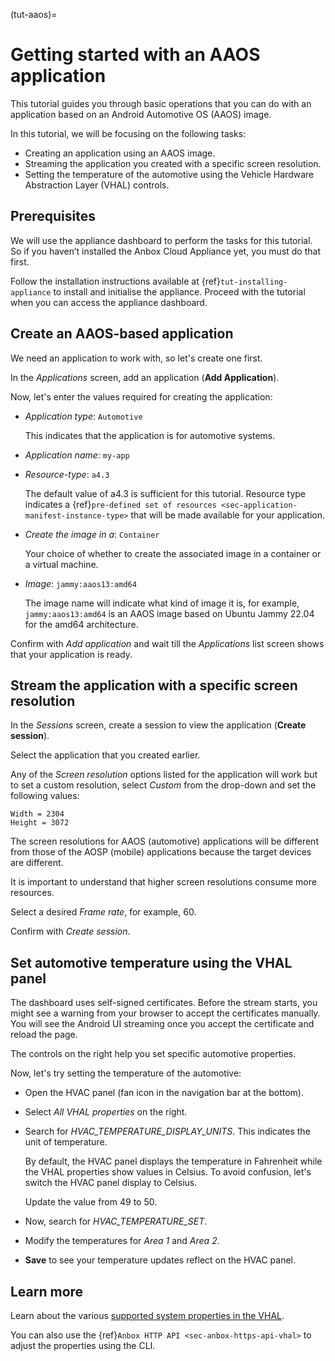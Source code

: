 (tut-aaos)=
# Getting started with an AAOS application

This tutorial guides you through basic operations that you can do with an application based on an Android Automotive OS (AAOS) image. 

In this tutorial, we will be focusing on the following tasks:
- Creating an application using an AAOS image.
- Streaming the application you created with a specific screen resolution.
- Setting the temperature of the automotive using the Vehicle Hardware Abstraction Layer (VHAL) controls.

## Prerequisites
We will use the appliance dashboard to perform the tasks for this tutorial. So if you haven’t installed the Anbox Cloud Appliance yet, you must do that first.

Follow the installation instructions available at {ref}`tut-installing-appliance` to install and initialise the appliance. Proceed with the tutorial when you can access the appliance dashboard.

## Create an AAOS-based application

We need an application to work with, so let's create one first.

In the *Applications* screen, add an application (**Add Application**).

Now, let's enter the values required for creating the application:
- *Application type*: `Automotive`

    This indicates that the application is for automotive systems.
- *Application name*: `my-app`
- *Resource-type*: `a4.3`

    The default value of a4.3 is sufficient for this tutorial. Resource type indicates a {ref}`pre-defined set of resources <sec-application-manifest-instance-type>` that will be made available for your application.
- *Create the image in a*: `Container`

    Your choice of whether to create the associated image in a container or a virtual machine.
- *Image*: `jammy:aaos13:amd64`

    The image name will indicate what kind of image it is, for example, `jammy:aaos13:amd64` is an AAOS image based on Ubuntu Jammy 22.04 for the amd64 architecture.

Confirm with *Add application* and wait till the *Applications* list screen shows that your application is ready.

## Stream the application with a specific screen resolution

In the *Sessions* screen, create a session to view the application (**Create session**).

Select the application that you created earlier.

Any of the *Screen resolution* options listed for the application will work but to set a custom resolution, select *Custom* from the drop-down and set the following values:
```
Width = 2304
Height = 3072
```
The screen resolutions for AAOS (automotive) applications will be different from those of the AOSP (mobile) applications because the target devices are different.

It is important to understand that higher screen resolutions consume more resources.

Select a desired *Frame rate*, for example, 60.

Confirm with *Create session*.

## Set automotive temperature using the VHAL panel

The dashboard uses self-signed certificates. Before the stream starts, you might see a warning from your browser to accept the certificates manually. You will see the Android UI streaming once you accept the certificate and reload the page.

The controls on the right help you set specific automotive properties.

Now, let's try setting the temperature of the automotive:

- Open the HVAC panel (fan icon in the navigation bar at the bottom).
- Select *All VHAL properties* on the right.
- Search for *HVAC_TEMPERATURE_DISPLAY_UNITS*. This indicates the unit of temperature.

    By default, the HVAC panel displays the temperature in Fahrenheit while the VHAL properties show values in Celsius. To avoid confusion, let's switch the HVAC panel display to Celsius.

    Update the value from 49 to 50.
- Now, search for *HVAC_TEMPERATURE_SET*.
- Modify the temperatures for *Area 1* and *Area 2*.
- **Save** to see your temperature updates reflect on the HVAC panel.

## Learn more

Learn about the various [supported system properties in the VHAL](https://source.android.com/docs/automotive/vhal/system-properties).

You can also use the {ref}`Anbox HTTP API <sec-anbox-https-api-vhal>` to adjust the properties using the CLI.
